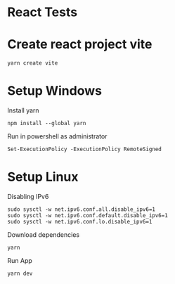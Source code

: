 # React Tests

# Create react project vite

```shell
yarn create vite
```

# Setup Windows

Install yarn

```shell
npm install --global yarn
```

Run in powershell as administrator

```shell
Set-ExecutionPolicy -ExecutionPolicy RemoteSigned
```

# Setup Linux

Disabling IPv6

```shell
sudo sysctl -w net.ipv6.conf.all.disable_ipv6=1
sudo sysctl -w net.ipv6.conf.default.disable_ipv6=1
sudo sysctl -w net.ipv6.conf.lo.disable_ipv6=1
```

Download dependencies

```shell
yarn
```

Run App

```shell
yarn dev
```